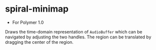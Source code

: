 # spiral-minimap

- For Polymer 1.0

Draws the time-domain representation of `AudioBuffer` which
can be navigated by adjusting the two handles. The region can be
translated by dragging the center of the region.
